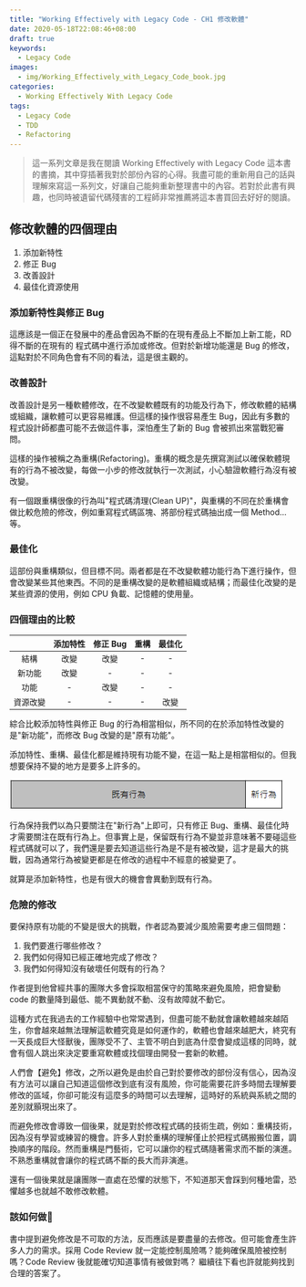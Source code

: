 ```yaml
---
title: "Working Effectively with Legacy Code - CH1 修改軟體"
date: 2020-05-18T22:08:46+08:00
draft: true
keywords:
  - Legacy Code
images:
  - img/Working_Effectively_with_Legacy_Code_book.jpg
categories:
  - Working Effectively With Legacy Code
tags:
  - Legacy Code
  - TDD
  - Refactoring
---
```


> 這一系列文章是我在閱讀 Working Effectively with Legacy Code 這本書的書摘，其中穿插著我對於部份內容的心得。我盡可能的重新用自己的話與理解來寫這一系列文，好讓自己能夠重新整理書中的內容。若對於此書有興趣，也同時被遺留代碼殘害的工程師非常推薦將這本書買回去好好的閱讀。

## 修改軟體的四個理由

1. 添加新特性
2. 修正 Bug
3. 改善設計
4. 最佳化資源使用

### 添加新特性與修正 Bug

這應該是一個正在發展中的產品會因為不斷的在現有產品上不斷加上新工能，RD 得不斷的在現有的 程式碼中進行添加或修改。但對於新增功能還是 Bug 的修改，這點對於不同角色會有不同的看法，這是很主觀的。

### 改善設計

改善設計是另一種軟體修改，在不改變軟體既有的功能及行為下，修改軟體的結構或組織，讓軟體可以更容易維護。但這樣的操作很容易產生 Bug，因此有多數的程式設計師都盡可能不去做這件事，深怕產生了新的 Bug 會被抓出來當戰犯審問。

這樣的操作被稱之為重構(Refactoring)。重構的概念是先撰寫測試以確保軟體現有的行為不被改變，每做一小步的修改就執行一次測試，小心驗證軟體行為沒有被改變。

有一個跟重構很像的行為叫"程式碼清理(Clean UP)"，與重構的不同在於重構會做比較危險的修改，例如重寫程式碼區塊、將部份程式碼抽出成一個 Method…等。

### 最佳化

這部份與重構類似，但目標不同。兩者都是在不改變軟體功能行為下進行操作，但會改變某些其他東西。不同的是重構改變的是軟體組織或結構；而最佳化改變的是某些資源的使用，例如 CPU 負載、記憶體的使用量。

### 四個理由的比較

|          | 添加特性 | 修正 Bug | 重構  | 最佳化 |
| :------: | :------: | :------: | :---: | :----: |
|   結構   |   改變   |   改變   |   -   |   -    |
|  新功能  |   改變   |    -     |   -   |   -    |
|   功能   |    -     |   改變   |   -   |   -    |
| 資源改變 |    -     |    -     |   -   |  改變  |


綜合比較添加特性與修正 Bug 的行為相當相似，所不同的在於添加特性改變的是"新功能"，而修改 Bug 改變的是"原有功能"。

添加特性、重構、最佳化都是維持現有功能不變，在這一點上是相當相似的。但我想要保持不變的地方是要多上許多的。

![行為保持](images/1_NfvWBVpL_gNjfnUCtWevGw.png)

行為保持我們以為只要關注在"新行為"上即可，只有修正 Bug、重構、最佳化時才需要關注在既有行為上。但事實上是，保留既有行為不變並非意味著不要碰這些程式碼就可以了，我們還是要去知道這些行為是不是有被改變，這才是最大的挑戰，因為通常行為被變更都是在修改的過程中不經意的被變更了。

就算是添加新特性，也是有很大的機會會異動到既有行為。

### 危險的修改

要保持原有功能的不變是很大的挑戰，作者認為要減少風險需要考慮三個問題：

1. 我們要進行哪些修改？
2. 我們如何得知已經正確地完成了修改？
3. 我們如何得知沒有破壞任何既有的行為？

作者提到他曾經共事的團隊大多會採取相當保守的策略來避免風險，把會變動 code 的數量降到最低、能不異動就不動、沒有故障就不動它。

這種方式在我過去的工作經驗中也常常遇到，但盡可能不動就會讓軟體越來越陌生，你會越來越無法理解這軟體究竟是如何運作的，軟體也會越來越肥大，終究有一天長成巨大怪獸後，團隊受不了、主管不明白到底為什麼會變成這樣的同時，就會有個人跳出來決定要重寫軟體或找個理由開發一套新的軟體。

人們會【避免】修改，之所以避免是由於自己對於要修改的部份沒有信心，因為沒有方法可以讓自己知道這個修改到底有沒有風險，你可能需要花許多時間去理解要修改的區域，你卻可能沒有這麼多的時間可以去理解，這時好的系統與系統之間的差別就顥現出來了。

而避免修改會導致一個後果，就是對於修改程式碼的技術生疏，例如：重構技術，因為沒有學習或練習的機會。許多人對於重構的理解僅止於把程式碼搬搬位置，調換順序的階段。然而重構是門藝術，它可以讓你的程式碼隨著需求而不斷的演進。不熟悉重構就會讓你的程式碼不斷的長大而非演進。

還有一個後果就是讓團隊一直處在恐懼的狀態下，不知道那天會踩到何種地雷，恐懼越多也就越不敢修改軟體。

### 該如何做

書中提到避免修改是不可取的方法，反而應該是要盡量的去修改。但可能會產生許多人力的需求。採用 Code Review 就一定能控制風險嗎？能夠確保風險被控制嗎？Code Review 後就能確切知道事情有被做對嗎？
繼續往下看也許就能夠找到合理的答案了。
